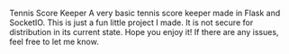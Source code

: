 Tennis Score Keeper
A very basic tennis score keeper made in Flask and SocketIO. This is just a fun little project I made. It is not secure for distribution in its current state. Hope you enjoy it! If there are any issues, feel free to let me know. 
